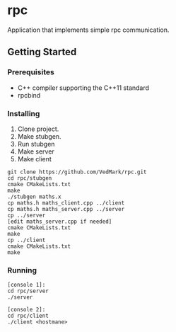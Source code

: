 # rpc
Application that implements simple rpc communication.

## Getting Started

### Prerequisites
  - C++ compiler supporting the C++11 standard
  - rpcbind
  
### Installing

1. Clone project.
2. Make stubgen.
3. Run stubgen
4. Make server
5. Make client

```
git clone https://github.com/VedMark/rpc.git
cd rpc/stubgen
cmake CMakeLists.txt
make
./stubgen maths.x
cp maths.h maths_client.cpp ../client
cp maths.h maths_server.cpp ../server
cp ../server
[edit maths_server.cpp if needed]
cmake CMakeLists.txt
make
cp ../client
cmake CMakeLists.txt
make
```

### Running

```
[console 1]:
cd rpc/server
./server

[console 2]:
cd rpc/client
./client <hostmane>
```
